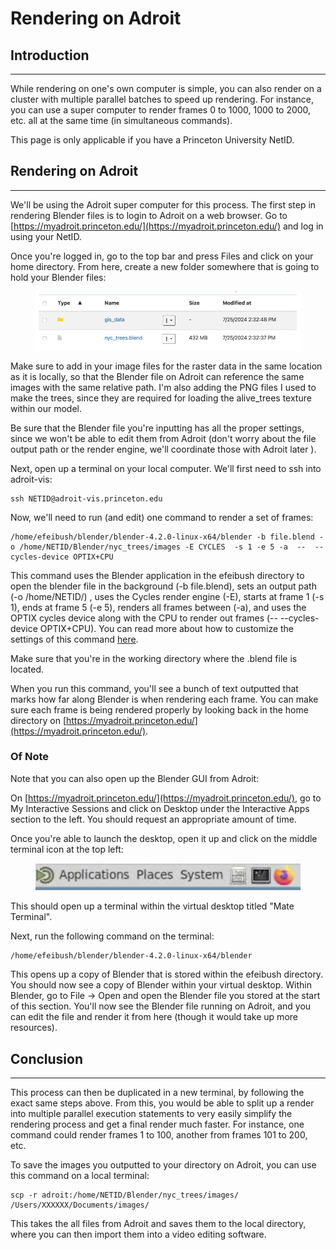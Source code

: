 # Rendering on Adroit

## Introduction

***

While rendering on one's own computer is simple, you can also render on a cluster with multiple parallel batches to speed up rendering. For instance, you can use a super computer to render frames 0 to 1000, 1000 to 2000, etc. all at the same time (in simultaneous commands).

This page is only applicable if you have a Princeton University NetID.

## Rendering on Adroit

***

We'll be using the Adroit super computer for this process. The first step in rendering Blender files is to login to Adroit on a web browser. Go to [https://myadroit.princeton.edu/](https://myadroit.princeton.edu/) and log in using your NetID.

Once you're logged in, go to the top bar and press Files and click on your home directory. From here, create a new folder somewhere that is going to hold your Blender files:

<figure><img src="../.gitbook/assets/image (40).png" alt="" width="563"><figcaption></figcaption></figure>

Make sure to add in your image files for the raster data in the same location as it is locally, so that the Blender file on Adroit can reference the same images with the same relative path. I'm also adding the PNG files I used to make the trees, since they are required for loading the alive\_trees texture within our model.

Be sure that the Blender file you're inputting has all the proper settings, since we won't be able to edit them from Adroit (don't worry about the file output path or the render engine, we'll coordinate those with Adroit later ).

Next, open up a terminal on your local computer. We'll first need to ssh into adroit-vis:

```
ssh NETID@adroit-vis.princeton.edu
```

Now, we'll need to run (and edit) one command to render a set of frames:

```
/home/efeibush/blender/blender-4.2.0-linux-x64/blender -b file.blend -o /home/NETID/Blender/nyc_trees/images -E CYCLES  -s 1 -e 5 -a  --  --cycles-device OPTIX+CPU
```

This command uses the Blender application in the efeibush directory to open the blender file in the background (-b file.blend), sets an output path (-o /home/NETID/) , uses the Cycles render engine (-E), starts at frame 1 (-s 1), ends at frame 5 (-e 5), renders all frames between (-a), and uses the OPTIX cycles device along with the CPU to render out frames (-- --cycles-device OPTIX+CPU). You can read more about how to customize the settings of this command [here](https://docs.blender.org/manual/en/latest/advanced/command\_line/arguments.html#command-line-args-cycles-render-options).&#x20;

Make sure that you're in the working directory where the .blend file is located.

When you run this command, you'll see a bunch of text outputted that marks how far along Blender is when rendering each frame. You can make sure each frame is being rendered properly by looking back in the home directory on [https://myadroit.princeton.edu/](https://myadroit.princeton.edu/).

### Of Note

Note that you can also open up the Blender GUI from Adroit:&#x20;

On [https://myadroit.princeton.edu/](https://myadroit.princeton.edu/), go to My Interactive Sessions and click on Desktop under the Interactive Apps section to the left. You should request an appropriate amount of time.

Once you're able to launch the desktop, open it up and click on the middle terminal icon at the top left:

<figure><img src="../.gitbook/assets/image (38).png" alt=""><figcaption></figcaption></figure>

This should open up a terminal within the virtual desktop titled "Mate Terminal".

Next, run the following command on the terminal:

```
/home/efeibush/blender/blender-4.2.0-linux-x64/blender
```

This opens up a copy of Blender that is stored within the efeibush directory. You should now see a copy of Blender within your virtual desktop. Within Blender, go to File -> Open and open the Blender file you stored at the start of this section. You'll now see the Blender file running on Adroit, and you can edit the file and render it from here (though it would take up more resources).&#x20;

## Conclusion

***

This process can then be duplicated in a new terminal, by following the exact same steps above. From this, you would be able to split up a render into multiple parallel execution statements to very easily simplify the rendering process and get a final render much faster. For instance, one command could render frames 1 to 100, another from frames 101 to 200, etc.

To save the images you outputted to your directory on Adroit, you can use this command on a local terminal:

```
scp -r adroit:/home/NETID/Blender/nyc_trees/images/ /Users/XXXXXX/Documents/images/
```

This takes the all files from Adroit and saves them to the local directory, where you can then import them into a video editing software.
